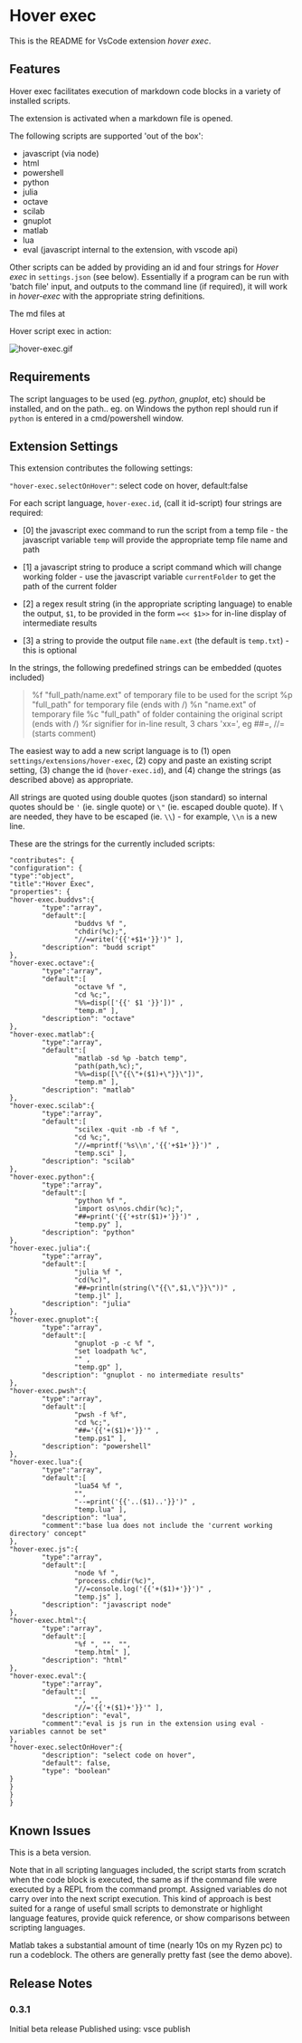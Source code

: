 # Hover exec

This is the README for VsCode extension *hover exec*.

## Features

Hover exec facilitates execution of markdown code blocks in a variety of installed scripts.

The extension is activated when a markdown file is opened.

The following scripts are supported 'out of the box':

- javascript (via node)
- html
- powershell
- python
- julia
- octave
- scilab
- gnuplot
- matlab
- lua
- eval (javascript internal to the extension, with vscode api)

Other scripts can be added by providing an id and four strings for *Hover exec* in  `settings.json` (see below). Essentially if a program can be run with 'batch file' input, and outputs to the command line (if required), it will work in *hover-exec* with the appropriate string definitions.

The md files at 

Hover script exec in action:

![hover-exec.gif](https://github.com/rmzetti/what/raw/master/Hover-exec.gif)

## Requirements

The script languages to be used (eg. *python*, *gnuplot*, etc) should be installed, and on the path.. eg. on Windows the python repl should run if `python` is entered in a cmd/powershell window.

## Extension Settings

This extension contributes the following settings:

`"hover-exec.selectOnHover"`: select code on hover, default:false

For each script language, `hover-exec.id`, (call it id-script) four strings are required:

- [0] the javascript exec command to run the script from a temp file
        - the javascript variable `temp` will provide the appropriate temp file name and path

- [1] a javascript string to produce a script command which will change working folder 
        - use the javascript variable `currentFolder` to get the path of the current folder

- [2] a regex result string (in the appropriate scripting language) to enable the output, `$1`, to be provided in the form `=<< $1>>` for in-line display of intermediate results

- [3] a string to provide the output file `name.ext` (the default is `temp.txt`) - this is optional

In the strings, the following predefined strings can be embedded (quotes included)
> %f "full_path/name.ext" of temporary file to be used for the script
> %p "full_path" for temporary file (ends with /)
> %n "name.ext" of temporary file
> %c "full_path" of folder containing the original script (ends with /)
> %r signifier for in-line result, 3 chars 'xx=', eg ##=, //= (starts comment)

The easiest way to add a new script language is to (1) open `settings/extensions/hover-exec`, (2) copy and paste an existing script setting, (3) change the id (`hover-exec.id`), and (4) change the strings (as described above) as appropriate.

All strings are quoted using double quotes (json standard) so internal quotes should be `'` (ie. single quote) or `\"` (ie. escaped double quote). If `\` are needed, they have to be escaped (ie. `\\`) - for example, `\\n` is a new line.

These are the strings for the currently included scripts:

```
"contributes": {
"configuration": {
"type":"object",
"title":"Hover Exec",
"properties": {
"hover-exec.buddvs":{
        "type":"array",
        "default":[
                "buddvs %f ",
                "chdir(%c);",
                "//=write('{{'+$1+'}}')" ],
        "description": "budd script"
},
"hover-exec.octave":{
        "type":"array",
        "default":[
                "octave %f ",
                "cd %c;",
                "%%=disp(['{{' $1 '}}'])" ,
                "temp.m" ],
        "description": "octave"
},
"hover-exec.matlab":{
        "type":"array",
        "default":[
                "matlab -sd %p -batch temp",
                "path(path,%c);",
                "%%=disp([\"{{\"+($1)+\"}}\"])",
                "temp.m" ],
        "description": "matlab"
},
"hover-exec.scilab":{
        "type":"array",
        "default":[
                "scilex -quit -nb -f %f ",
                "cd %c;",
                "//=mprintf('%s\\n','{{'+$1+'}}')" ,
                "temp.sci" ],
        "description": "scilab"
},
"hover-exec.python":{
        "type":"array",
        "default":[
                "python %f ",
                "import os\nos.chdir(%c);",
                "##=print('{{'+str($1)+'}}')" ,
                "temp.py" ],
        "description": "python"
},
"hover-exec.julia":{
        "type":"array",
        "default":[
                "julia %f ",
                "cd(%c)",
                "##=println(string(\"{{\",$1,\"}}\"))" ,
                "temp.jl" ],
        "description": "julia"
},
"hover-exec.gnuplot":{
        "type":"array",
        "default":[
                "gnuplot -p -c %f ",
                "set loadpath %c",
                "" ,
                "temp.gp" ],
        "description": "gnuplot - no intermediate results"
},
"hover-exec.pwsh":{
        "type":"array",
        "default":[
                "pwsh -f %f",
                "cd %c;",
                "##='{{'+($1)+'}}'" ,
                "temp.ps1" ],
        "description": "powershell"
},
"hover-exec.lua":{
        "type":"array",
        "default":[
                "lua54 %f ",
                "",
                "--=print('{{'..($1)..'}}')" ,
                "temp.lua" ],
        "description": "lua",
        "comment":"base lua does not include the 'current working directory' concept"
},
"hover-exec.js":{
        "type":"array",
        "default":[
                "node %f ",
                "process.chdir(%c)",
                "//=console.log('{{'+($1)+'}}')" ,
                "temp.js" ],
        "description": "javascript node"
},
"hover-exec.html":{
        "type":"array",
        "default":[
                "%f ", "", "",
                "temp.html" ],
        "description": "html"
},
"hover-exec.eval":{
        "type":"array",
        "default":[
                "",	"", 
                "//='{{'+($1)+'}}'" ],
        "description": "eval",
        "comment":"eval is js run in the extension using eval - variables cannot be set" 
},
"hover-exec.selectOnHover":{
        "description": "select code on hover",
        "default": false,
        "type": "boolean"
}
}
}
}
````

## Known Issues

This is a beta version.

Note that in all scripting languages included, the script starts from scratch when the code block is executed, the same as if the command file were executed by a REPL from the command prompt. Assigned variables do not carry over into the next script execution. This kind of approach is best suited for a range of useful small scripts to demonstrate or highlight language features, provide quick reference, or show comparisons between scripting languages.

Matlab takes a substantial amount of time (nearly 10s on my Ryzen pc) to run a codeblock. The others are generally pretty fast (see the demo above).

## Release Notes

### 0.3.1

Initial beta release
Published using: vsce publish
